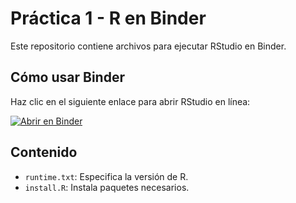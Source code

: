# Práctica 1 - R en Binder  
Este repositorio contiene archivos para ejecutar RStudio en Binder.  

## Cómo usar Binder  
Haz clic en el siguiente enlace para abrir RStudio en línea:  

[![Abrir en Binder](https://mybinder.org/badge_logo.svg)](https://mybinder.org/v2/gh/vm21059/practica1/practica_1?urlpath=rstudio)

## Contenido  
- `runtime.txt`: Especifica la versión de R.  
- `install.R`: Instala paquetes necesarios.  
